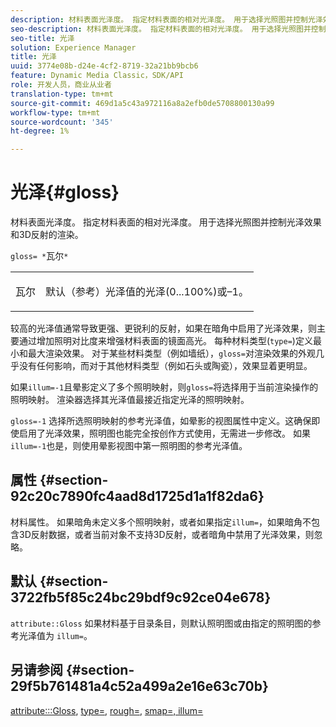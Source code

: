 ```yaml
---
description: 材料表面光泽度。 指定材料表面的相对光泽度。 用于选择光照图并控制光泽效果和3D反射的渲染。
seo-description: 材料表面光泽度。 指定材料表面的相对光泽度。 用于选择光照图并控制光泽效果和3D反射的渲染。
seo-title: 光泽
solution: Experience Manager
title: 光泽
uuid: 3774e08b-d24e-4cf2-8719-32a21bb9bcb6
feature: Dynamic Media Classic，SDK/API
role: 开发人员，商业从业者
translation-type: tm+mt
source-git-commit: 469d1a5c43a972116a8a2efb0de5708800130a99
workflow-type: tm+mt
source-wordcount: '345'
ht-degree: 1%

---
```



# 光泽{#gloss}

材料表面光泽度。 指定材料表面的相对光泽度。 用于选择光照图并控制光泽效果和3D反射的渲染。

`gloss= *`瓦尔`*`

<table id="simpletable_82166CA080AD401180404462FB2407D7"> 
 <tr class="strow"> 
  <td class="stentry"> <p><span class="codeph"> <span class="varname"> 瓦尔</span> </span> </p></td> 
  <td class="stentry"> <p>默认（参考）光泽值的光泽(0...100%)或–1。 </p></td> 
 </tr> 
</table>

较高的光泽值通常导致更强、更锐利的反射，如果在暗角中启用了光泽效果，则主要通过增加照明对比度来增强材料表面的镜面高光。 每种材料类型(`type=`)定义最小和最大渲染效果。 对于某些材料类型（例如墙纸），`gloss=`对渲染效果的外观几乎没有任何影响，而对于其他材料类型（例如石头或陶瓷），效果显着更明显。

如果`illum=-1`且晕影定义了多个照明映射，则`gloss=`将选择用于当前渲染操作的照明映射。 渲染器选择其光泽值最接近指定光泽的照明映射。

`gloss=-1` 选择所选照明映射的参考光泽值，如晕影的视图属性中定义。这确保即使启用了光泽效果，照明图也能完全按创作方式使用，无需进一步修改。 如果`illum=-1`也是，则使用晕影视图中第一照明图的参考光泽值。

## 属性 {#section-92c20c7890fc4aad8d1725d1a1f82da6}

材料属性。 如果暗角未定义多个照明映射，或者如果指定`illum=`，如果暗角不包含3D反射数据，或者当前对象不支持3D反射，或者暗角中禁用了光泽效果，则忽略。

## 默认 {#section-3722fb5f85c24bc29bdf9c92ce04e678}

`attribute::Gloss` 如果材料基于目录条目，则默认照明图或由指定的照明图的参考光泽值为 `illum=`。

## 另请参阅 {#section-29f5b761481a4c52a499a2e16e63c70b}

[attribute:::Gloss](../../../../../ir-api/material-cat/image-rendering-api-ref/c-ir-material-catalog/c-ir-material-data-reference/r-ir-cat-gloss.md#reference-5277f62a67e2408ab94699aa712f1eeb),  [type=](../../../../../ir-api/http-protocol/image-rendering-api-ref/c-ir-http-protocol-ref/c-ir-http-protocol-command-reference/r-ir-http-type.md#reference-128c7de89e2d46838019b560f3f84a35),  [rough=](../../../../../ir-api/http-protocol/image-rendering-api-ref/c-ir-http-protocol-ref/c-ir-http-protocol-command-reference/r-ir-rough.md#reference-00add846b09f4dc39420bda1ca414180),  [](../../../../../ir-api/http-protocol/image-rendering-api-ref/c-ir-http-protocol-ref/c-ir-http-protocol-command-reference/r-ir-glossmap.md#reference-99940148ae6a401482b2d03c68530f3a) [smap=,  illum=](../../../../../ir-api/http-protocol/image-rendering-api-ref/c-ir-http-protocol-ref/c-ir-http-protocol-command-reference/r-ir-http-illum.md#reference-8efe483a30684022bfe711eb73efbee6)
